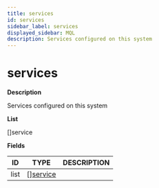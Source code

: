 ```yaml
---
title: services
id: services
sidebar_label: services
displayed_sidebar: MQL
description: Services configured on this system
---
```


# services

**Description**

Services configured on this system

**List**

[]service

**Fields**

| ID   | TYPE                            | DESCRIPTION |
| ---- | ------------------------------- | ----------- |
| list | &#91;&#93;[service](service.md) |             |

